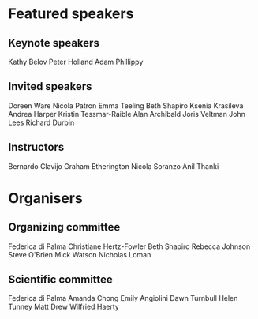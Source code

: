 # Featured speakers

## Keynote speakers

Kathy Belov
Peter Holland
Adam Phillippy

## Invited speakers

Doreen Ware
Nicola Patron
Emma Teeling
Beth Shapiro
Ksenia Krasileva
Andrea Harper
Kristin Tessmar-Raible
Alan Archibald
Joris Veltman
John Lees
Richard Durbin


## Instructors

Bernardo Clavijo
Graham Etherington
Nicola Soranzo
Anil Thanki

# Organisers


## Organizing committee

Federica di Palma
Christiane Hertz-Fowler
Beth Shapiro
Rebecca Johnson
Steve O'Brien
Mick Watson
Nicholas Loman

## Scientific committee

Federica di Palma
Amanda Chong
Emily Angiolini
Dawn Turnbull
Helen Tunney
Matt Drew
Wilfried Haerty
